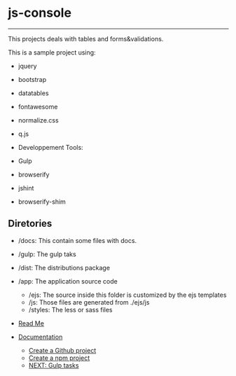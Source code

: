 # js-console
------------

This projects deals with tables and forms&validations.


This is a sample project using:

* jquery
* bootstrap
* datatables
* fontawesome
* normalize.css
* q.js


* Developpement Tools:
 * Gulp
 * browserify
 * jshint 
 * browserify-shim


## Diretories
* /docs: This contain some files with docs.
* /gulp: The gulp taks
* /dist: The distributions package
* /app: The application source code
  * /ejs: The source inside this folder is customized by the ejs templates
  * /js:  Those files are generated from ./ejs/js
  * /styles: The less or sass files

* [Read Me](/readme.md)
* [Documentation](/docs/readme.md)
  * [Create a Github project](/docs/create-project.md)
  * [Create a npm project](/docs/npm-instalation.md)
  * [NEXT: Gulp tasks](/docs/gulp.md)


